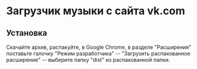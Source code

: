 # Загрузчик музыки с сайта vk.com
## Установка
Скачайте архив, распакуйте, в Google Chrome, в разделе "Расширения" поставьте галочку "Режим разработчика" -- "Загрузить распакованное расширение" -- выберите папку "dist" из распакованной папки.
